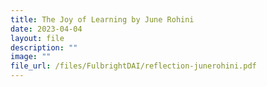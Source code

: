 ```yaml
---
title: The Joy of Learning by June Rohini
date: 2023-04-04
layout: file
description: ""
image: ""
file_url: /files/FulbrightDAI/reflection-junerohini.pdf
---
```

